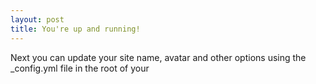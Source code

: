 ```yaml
---
layout: post
title: You're up and running!
---
```


Next you can update your site name, avatar and other options using the _config.yml file in the root of your 
